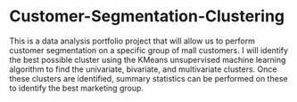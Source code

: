 # Customer-Segmentation-Clustering

This is a data analysis portfolio project that will allow us to perform customer segmentation on a specific group of mall customers. I will identify the best possible cluster using the KMeans unsupervised machine learning algorithm to find the univariate, bivariate, and multivariate clusters.  Once these clusters are identified, summary statistics can be performed on these to identify the best marketing group.  
